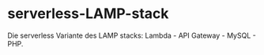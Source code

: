 # serverless-LAMP-stack
Die serverless Variante des LAMP stacks: Lambda - API Gateway - MySQL - PHP.

